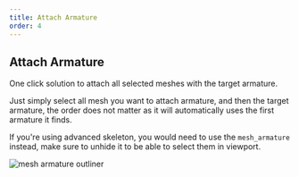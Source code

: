 ```yaml
---
title: Attach Armature
order: 4
---
```


## Attach Armature
One click solution to attach all selected meshes with the target armature.

Just simply select all mesh you want to attach armature, and then the target armature, the order does not matter as it will automatically uses the first armature it finds.

If you're using advanced skeleton, you would need to use the `mesh_armature` instead, make sure to unhide it to be able to select them in viewport.

![mesh armature outliner](../images/mesh_armature_outliner.png)